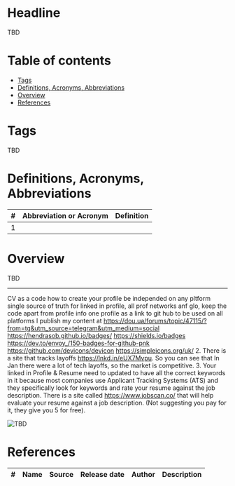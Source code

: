 # Headline
TBD 

# Table of contents
- [Tags](./ProfileAsCode_en.md#tags)
- [Definitions, Acronyms, Abbreviations](./ProfileAsCode_en.md#definitions-acronyms-abbreviations)
- [Overview](./ProfileAsCode_en.md#overview)
- [References](./ProfileAsCode_en.md#references)

# Tags
TBD

# Definitions, Acronyms, Abbreviations
| # | Abbreviation or Acronym | Definition     |
| - | ------------------------|:--------------:|
| 1 |

# Overview
TBD 

---

CV as a code
how to create your profile be independed on any pltform
single source of truth for linked in profile, all prof networks anf glo, keep the code apart from profile info
one profile as a link to git hub to be used on all platforms I publish my content at
https://dou.ua/forums/topic/47115/?from=tg&utm_source=telegram&utm_medium=social
https://hendrasob.github.io/badges/
https://shields.io/badges
https://dev.to/envoy_/150-badges-for-github-pnk
https://github.com/devicons/devicon
https://simpleicons.org/uk/
2. There is a site that tracks layoffs https://lnkd.in/eUX7Mvpu. So you can see that In Jan there were a lot of tech layoffs, so the market is competitive.
3. Your linked in Profile & Resume need to updated to have all the correct keywords in it because most companies use Applicant Tracking Systems (ATS) and they specifically look for keywords and rate your resume against the job description. There is a site called https://www.jobscan.co/ that will help evaluate your resume against a job description. (Not suggesting you pay for it, they give you 5 for free).

<img src="./Images/TBD.jpg" alt="TBD" />

# References
| # | Name                 | Source                | Release date           |  Author                 | Description   |
| - | ---------------------|---------------------- |----------------------- | ----------------------- |:-------------:|
